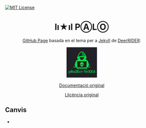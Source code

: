 [![MIT License][license-shield]][license-url]

<h1 align="center">lı★ıl PⒶLⓄ</h1>

<div align="center">

[GitHub Page](https://pages.github.com) basada en el tema per a [Jekyll](https://jekyllrb.com) de [DeerRIDER](https://github.com/akiritsu):

</div>

<p align="center"><a href="https://github.com/akiritsu/pRoJEct-VeXEd"><img src="src/assets/img/favicon.png" alt="Logo" width="100" height="100"></a></p>
<div align="center">

[Documentació original](https://github.com/akiritsu/pRoJEct-VeXEd/blob/master/README.md)

</div>

<div align="center">

[Llicència original](https://github.com/akiritsu/pRoJEct-VeXEd/blob/master/LICENSE)

</div>

## Canvis

- 

[license-shield]: https://img.shields.io/github/license/mantekillah/palo.svg
[license-url]: https://github.com/mantekillah/palo/blob/master/LICENSE
